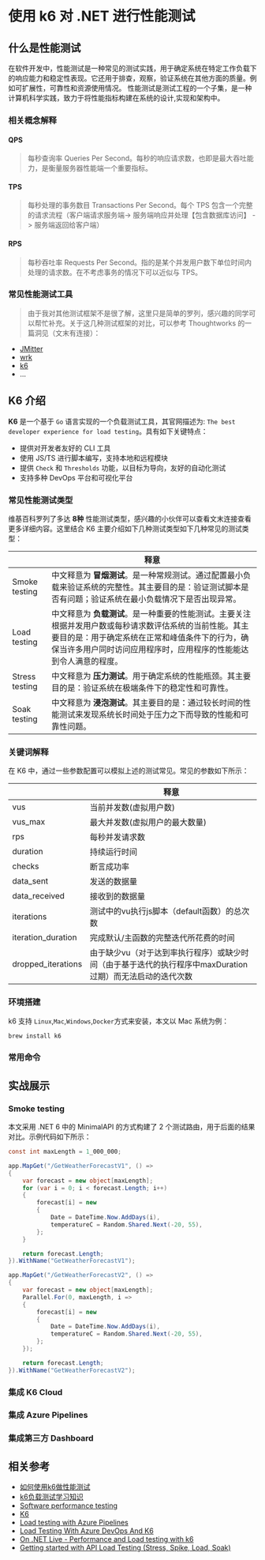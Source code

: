 # 使用 k6 对 .NET 进行性能测试

## 什么是性能测试

在软件开发中，性能测试是一种常见的测试实践，用于确定系统在特定工作负载下的响应能力和稳定性表现。它还用于排查，观察，验证系统在其他方面的质量。例如可扩展性，可靠性和资源使用情况。
性能测试是测试工程的一个子集，是一种计算机科学实践，致力于将性能指标构建在系统的设计,实现和架构中。

### 相关概念解释

#### QPS

> 每秒查询率 Queries Per Second。每秒的响应请求数，也即是最大吞吐能力，是衡量服务器性能端一个重要指标。

#### TPS

> 每秒处理的事务数目 Transactions Per Second。每个 TPS 包含一个完整的请求流程（客户端请求服务端-> 服务端响应并处理【包含数据库访问】 -> 服务端返回给客户端）

#### RPS

> 每秒吞吐率 Requests Per Second。指的是某个并发用户数下单位时间内处理的请求数。在不考虑事务的情况下可以近似与 TPS。

### 常见性能测试工具

> 由于我对其他测试框架不是很了解，这里只是简单的罗列，感兴趣的同学可以帮忙补充。关于这几种测试框架的对比，可以参考 Thoughtworks 的一篇洞见（文末有连接）：

- [JMitter](https://jmeter.apache.org/)
- [wrk](https://github.com/wg/wrk)
- [k6](https://github.com/grafana/k6)
- ...

## K6 介绍

**K6** 是一个基于 `Go` 语言实现的一个负载测试工具，其官网描述为: `The best developer experience for load testing`。具有如下关键特点：

- 提供对开发者友好的 CLI 工具
- 使用 JS/TS 进行脚本编写，支持本地和远程模块
- 提供 `Check` 和 `Thresholds` 功能，以目标为导向，友好的自动化测试
- 支持多种 DevOps 平台和可视化平台

### 常见性能测试类型

维基百科罗列了多达 **8种** 性能测试类型，感兴趣的小伙伴可以查看文末连接查看更多详细内容。这里结合 K6 主要介绍如下几种测试类型如下几种常见的测试类型：

|                | 释意                                                                                                                 |
|----------------|--------------------------------------------------------------------------------------------------------------------|
| Smoke testing  | 中文释意为 **冒烟测试**。是一种常规测试。通过配置最小负载来验证系统的完整性。其主要目的是：验证测试脚本是否有问题；验证系统在最小负载情况下是否出现异常。                                    |
| Load testing   | 中文释意为 **负载测试**。是一种重要的性能测试。主要关注根据并发用户数或每秒请求数评估系统的当前性能。其主要目的是：用于确定系统在正常和峰值条件下的行为，确保当许多用户同时访问应用程序时，应用程序的性能能达到令人满意的程度。 |
| Stress testing | 中文释意为 **压力测试**。用于确定系统的性能瓶颈。其主要目的是：验证系统在极端条件下的稳定性和可靠性。                                                              |
| Soak testing   | 中文释意为 **浸泡测试**。其主要目的是：通过较长时间的性能测试来发现系统长时间处于压力之下而导致的性能和可靠性问题。                                                       |


### 关键词解释

在 K6 中，通过一些参数配置可以模拟上述的测试常见。常见的参数如下所示：

|                                     | 释意                                                          |
|-------------------------------------|-------------------------------------------------------------|
| vus                                 | 当前并发数(虚拟用户数)                                                |
| vus_max                             | 最大并发数(虚拟用户的最大数量)                                            |
| rps                                 | 每秒并发请求数                                                     |
| duration                            | 持续运行时间                                                      |
| checks                              | 断言成功率                                                       |
| data_sent                           | 发送的数据量                                                      |
| data_received                       | 接收到的数据量                                                     |
| iterations                          | 测试中的vu执行js脚本（default函数）的总次数                                 |
| iteration_duration                  | 完成默认/主函数的完整迭代所花费的时间                                         |
| dropped_iterations                  | 由于缺少vu（对于达到率执行程序）或缺少时间（由于基于迭代的执行程序中maxDuration过期）而无法启动的迭代次数 |

### 环境搭建

k6 支持 `Linux`,`Mac`,`Windows`,`Docker`方式来安装，本文以 Mac 系统为例：

```bash
brew install k6
```

### 常用命令

## 实战展示

### Smoke testing

本文采用 .NET 6 中的 MinimalAPI 的方式构建了 2 个测试路由，用于后面的结果对比。示例代码如下所示：

```csharp
const int maxLength = 1_000_000;

app.MapGet("/GetWeatherForecastV1", () =>
{
    var forecast = new object[maxLength];
    for (var i = 0; i < forecast.Length; i++)
    {
        forecast[i] = new
        {
            Date = DateTime.Now.AddDays(i),
            temperatureC = Random.Shared.Next(-20, 55),
        };
    }

    return forecast.Length;
}).WithName("GetWeatherForecastV1");

app.MapGet("/GetWeatherForecastV2", () =>
{
    var forecast = new object[maxLength];
    Parallel.For(0, maxLength, i =>
    {
        forecast[i] = new
        {
            Date = DateTime.Now.AddDays(i),
            temperatureC = Random.Shared.Next(-20, 55),
        };
    });

    return forecast.Length;
}).WithName("GetWeatherForecastV2");
```

### 集成 K6 Cloud

### 集成 Azure Pipelines

### 集成第三方 Dashboard

## 相关参考

- [如何使用k6做性能测试](https://insights.thoughtworks.cn/performance-testing-k6/)
- [k6负载测试学习知识](https://www.cnblogs.com/kerwincui/p/15553623.html)
- [Software performance testing](https://en.wikipedia.org/wiki/Software_performance_testing)
- [K6](https://github.com/grafana/k6)
- [Load testing with Azure Pipelines](https://k6.io/blog/integrating-load-testing-with-azure-pipelines/)
- [Load Testing With Azure DevOps And K6](https://medium.com/microsoftazure/load-testing-with-azure-devops-and-k6-839be039b68a)
- [On .NET Live - Performance and Load testing with k6](https://www.youtube.com/watch?v=PYHZLCTC7i0)
- [Getting started with API Load Testing (Stress, Spike, Load, Soak)](https://www.youtube.com/watch?v=r-Jte8Y8zag)

